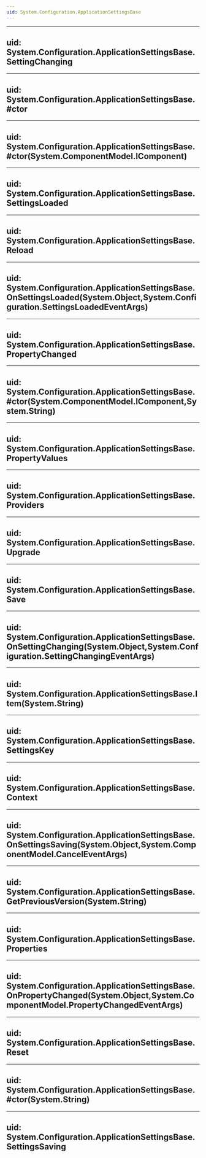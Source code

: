 ```yaml
---
uid: System.Configuration.ApplicationSettingsBase
---
```


---
uid: System.Configuration.ApplicationSettingsBase.SettingChanging
---

---
uid: System.Configuration.ApplicationSettingsBase.#ctor
---

---
uid: System.Configuration.ApplicationSettingsBase.#ctor(System.ComponentModel.IComponent)
---

---
uid: System.Configuration.ApplicationSettingsBase.SettingsLoaded
---

---
uid: System.Configuration.ApplicationSettingsBase.Reload
---

---
uid: System.Configuration.ApplicationSettingsBase.OnSettingsLoaded(System.Object,System.Configuration.SettingsLoadedEventArgs)
---

---
uid: System.Configuration.ApplicationSettingsBase.PropertyChanged
---

---
uid: System.Configuration.ApplicationSettingsBase.#ctor(System.ComponentModel.IComponent,System.String)
---

---
uid: System.Configuration.ApplicationSettingsBase.PropertyValues
---

---
uid: System.Configuration.ApplicationSettingsBase.Providers
---

---
uid: System.Configuration.ApplicationSettingsBase.Upgrade
---

---
uid: System.Configuration.ApplicationSettingsBase.Save
---

---
uid: System.Configuration.ApplicationSettingsBase.OnSettingChanging(System.Object,System.Configuration.SettingChangingEventArgs)
---

---
uid: System.Configuration.ApplicationSettingsBase.Item(System.String)
---

---
uid: System.Configuration.ApplicationSettingsBase.SettingsKey
---

---
uid: System.Configuration.ApplicationSettingsBase.Context
---

---
uid: System.Configuration.ApplicationSettingsBase.OnSettingsSaving(System.Object,System.ComponentModel.CancelEventArgs)
---

---
uid: System.Configuration.ApplicationSettingsBase.GetPreviousVersion(System.String)
---

---
uid: System.Configuration.ApplicationSettingsBase.Properties
---

---
uid: System.Configuration.ApplicationSettingsBase.OnPropertyChanged(System.Object,System.ComponentModel.PropertyChangedEventArgs)
---

---
uid: System.Configuration.ApplicationSettingsBase.Reset
---

---
uid: System.Configuration.ApplicationSettingsBase.#ctor(System.String)
---

---
uid: System.Configuration.ApplicationSettingsBase.SettingsSaving
---
